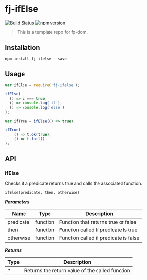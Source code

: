 # fj-ifElse

[![Build Status](https://travis-ci.org/fp-js/fj-ifElse.svg)](https://travis-ci.org/fp-js/fj-ifElse) [![npm version](https://badge.fury.io/js/fj-ifelse.svg)](http://badge.fury.io/js/fj-ifelse)
> This is a template repo for fp-dom.

## Installation

`npm install fj-ifelse --save`

## Usage

```js
var ifElse = require('fj-ifelse');

ifElse(
  () => x === true,
  () => console.log('if'),
  () => console.log('else')
); 

var ifTrue = ifElse(() => true);

ifTrue(
    () => t.ok(true),
    () => t.fail()
);
```


## API

### ifElse

Checks if a predicate returns true and calls the associated function.

`ifElse(predicate, then, otherwise)`

***Parameters***

| Name          | Type        | Description                           |
| ------------- | ----------- | --------------------------            |
| predicate     | function    | Function that returns true or false   |
| then          | function    | Function called if predicate is true  |
| otherwise     | function    | Function called if predicate is false |

***Returns***

| Type        | Description                                     |
| ----------- | --------------------------                      |
| *           | Returns the return value of the called function |
